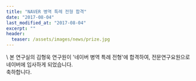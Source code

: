 ```yaml
---
title: "NAVER 병역 특례 전형 합격"
date: "2017-08-04"
last_modified_at: "2017-08-04"
excerpt: ""
header:
  teaser: /assets/images/news/prize.jpg
---
```

\\
본 연구실의 김형욱 연구원이 '네이버 병역 특례 전형'에 합격하여, 전문연구요원으로 네이버에 입사하게 되었습니다.<br>축하합니다.